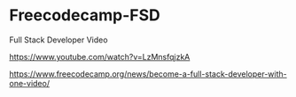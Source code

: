 # Freecodecamp-FSD

Full Stack Developer Video

https://www.youtube.com/watch?v=LzMnsfqjzkA

https://www.freecodecamp.org/news/become-a-full-stack-developer-with-one-video/
